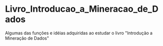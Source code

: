 # Livro_Introducao_a_Mineracao_de_Dados
Algumas das funções e idéias adquiridas ao estudar o livro "Introdução a Mineração de Dados"
